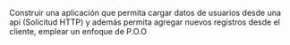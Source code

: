 Construir una aplicación que permita cargar datos de usuarios desde una api (Solicitud HTTP) y además permita agregar nuevos registros desde el cliente, emplear un enfoque de P.O.O
